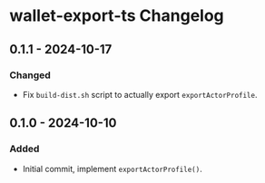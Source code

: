 # wallet-export-ts Changelog

## 0.1.1 - 2024-10-17

### Changed
- Fix `build-dist.sh` script to actually export `exportActorProfile`.

## 0.1.0 - 2024-10-10

### Added

- Initial commit, implement `exportActorProfile()`.
